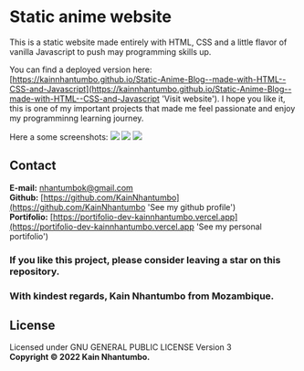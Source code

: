 # Static anime website

This is a static website made entirely with HTML, CSS and a little flavor of vanilla Javascript to push may programming skills up.

You can find a deployed version here: [https://kainnhantumbo.github.io/Static-Anime-Blog--made-with-HTML--CSS-and-Javascript](https://kainnhantumbo.github.io/Static-Anime-Blog--made-with-HTML--CSS-and-Javascript 'Visit website'). I hope you like it, this is one of my important projects that made me feel passionate and enjoy my programminng learning journey.

Here a some screenshots:
![](/docs/img/capture00.jpeg)
![](/docs/img/capture01.jpeg)
![](/docs/img/capture02.jpeg)
## Contact

**E-mail:** [nhantumbok@gmail.com](nhantumbok@gmail.com 'Send an email')\
**Github:** [https://github.com/KainNhantumbo](https://github.com/KainNhantumbo 'See my github profile')  
**Portifolio:** [https://portifolio-dev-kainnhantumbo.vercel.app](https://portifolio-dev-kainnhantumbo.vercel.app 'See my personal portifolio')

### If you like this project, please consider leaving a star on this repository.

### With kindest regards, Kain Nhantumbo from Mozambique.

## License

Licensed under GNU GENERAL PUBLIC LICENSE
Version 3  
**Copyright &copy; 2022 Kain Nhantumbo.**
